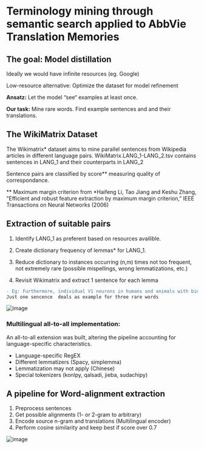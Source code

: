 # Terminology mining through semantic search applied to AbbVie Translation Memories

## The goal: Model distillation

Ideally we would have infinite resources (eg. Google)

Low-resource alternative: Optimize the dataset for model refinement

**Ansatz:** Let the model “see“ examples at least once. 

**Our task:** Mine rare words. Find example sentences and and their translations.

## The WikiMatrix Dataset

The Wikimatrix* dataset aims to mine parallel sentences from Wikipedia articles in different language pairs.
WikiMatrix.LANG_1-LANG_2.tsv  contains sentences in LANG_1 and their counterparts in LANG_2

Sentence pairs are classified by score** measuring quality of correspondance.

\** Maximum margin criterion from *Haifeng Li, Tao Jiang and Keshu Zhang, "Efficient and robust feature extraction by maximum margin criterion,"  IEEE Transactions on Neural Networks (2006)

## Extraction of suitable pairs

1) Identify LANG_1 as preferent based on resources availible.

2) Create dictionary frequency of lemmas* for LANG_1.

3) Reduce dictionary to instances occurring (n,m) times not too frequent, not extremely rare (possible mispellings, wrong lemmatizations, etc.)

4) Revisit Wikimatrix and extract 1 sentence for each lemma 
```diff
- Eg: Furthermore, individual V1 neurons in humans and animals with binocular vision have ocular dominance 
Just one sencence  deals as example for three rare words
```
![image](https://user-images.githubusercontent.com/99658381/166222263-cc774077-edf1-4c32-a1f6-1bb074094870.png)

### Multilingual all-to-all implementation:
An all-to-all extension was built, altering the pipeline accounting for language-specific characteristics.
- Language-specific RegEX
- Different lemmatizers (Spacy, simplemma)
- Lemmatization may not apply (Chinese)
- Special tokenizers (konlpy, qalsadi, jieba, sudachipy)

## A pipeline for Word-alignment extraction
1) Preprocess sentences
2) Get possible alignments (1- or 2-gram to arbitrary)
3) Encode source n-gram and translations (Multilingual encoder)
4) Perform cosine similarity and keep best if score over 0.7

![image](https://user-images.githubusercontent.com/99658381/166222850-20be8c7d-fa8d-4e0c-b2e5-53070942aebd.png)
